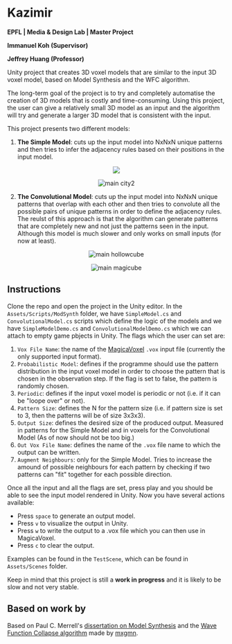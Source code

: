 # Kazimir

**EPFL | Media & Design Lab | Master Project**

**Immanuel Koh (Supervisor)**

**Jeffrey Huang (Professor)**

Unity project that creates 3D voxel models that are similar to the input 3D voxel model, based on Model Synthesis and the WFC algorithm.

The long-term goal of the project is to try and completely automatise the creation of 3D models that is costly and time-consuming. Using this project, the user can give a relatively small 3D model as an input and the algorithm will try and generate a larger 3D model that is consistent with the input.

This project presents two different models:

1. **The Simple Model**: cuts up the input model into NxNxN unique patterns and then tries to infer the adjacency rules based on their positions in the input model.
<p align="center"><img src="http://imgur.com/DPTYsSQ.png"></p>
<p align="center"><img alt="main city2" src="http://imgur.com/fLVaeQU.png"></p>

2. **The Convolutional Model**: cuts up the input model into NxNxN unique patterns that overlap with each other and then tries to convolute all the possible pairs of unique patterns in order to define the adjacency rules. The reulst of this approach is that the algorithm can generate patterns that are completely new and not just the patterns seen in the input. Although this model is much slower and only works on small inputs (for now at least).
<p align="center"><img alt="main hollowcube" src="http://imgur.com/OTuwnhZ.png"></p>
<p align="center"><img alt="main magicube" src="http://imgur.com/Uf91sEA.png"></p>

## Instructions
Clone the repo and open the project in the Unity editor. In the `Assets/Scripts/ModSynth` folder, we have `SimpleModel.cs` and `ConvolutionalModel.cs` scripts which define the logic of the models and we have `SimpleModelDemo.cs` and `ConvolutionalModelDemo.cs` which we can attach to empty game pbjects in Unity. The flags which the user can set are:

1. `Vox File Name`: the name of the [MagicaVoxel](https://ephtracy.github.io/) `.vox` input file (currently the only supported input format).
2. `Probabilistic Model`: defines if the programme should use the pattern distribution in the input voxel model in order to choose the pattern that is chosen in the observation step. If the flag is set to false, the pattern is randomly chosen.
3. `Periodic`: defines if the input voxel model is periodic or not (i.e. if it can be "loope over" or not).
4. `Pattern Size`: defines the N for the pattern size (i.e. if pattern size is set to 3, then the patterns will be of size 3x3x3).
5. `Output Size`: defines the desired size of the produced output. Measured in patterns for the Simple Model and in voxels for the Convolutional Model (As of now should not be too big.)
6. `Out Vox File Name`: defines the name of the `.vox` file name to which the output can be written.
7. `Augment Neighbours`: only for the Simple Model. Tries to increase the amound of possible neighbours for each pattern by checking if two patterns can "fit" together for each possible direction.

Once all the input and all the flags are set, press play and you should be able to see the input model rendered in Unity. Now you have several actions available:

* Press `space` to generate an output model.
* Press `v` to visualize the output in Unity.
* Press `w` to write the output to a .vox file which you can then use in MagicaVoxel.
* Press `c` to clear the output.

Examples can be found in the `TestScene`, which can be found in `Assets/Scenes` folder.

Keep in mind that this project is still a **work in progress** and it is likely to be slow and not very stable.

## Based on work by

Based on Paul C. Merrell's [dissertation on Model Synthesis](http://graphics.stanford.edu/~pmerrell/thesis.pdf) and the [Wave Function Collapse algorithm](https://github.com/mxgmn/WaveFunctionCollapse) made by [mxgmn](https://github.com/mxgmn).

